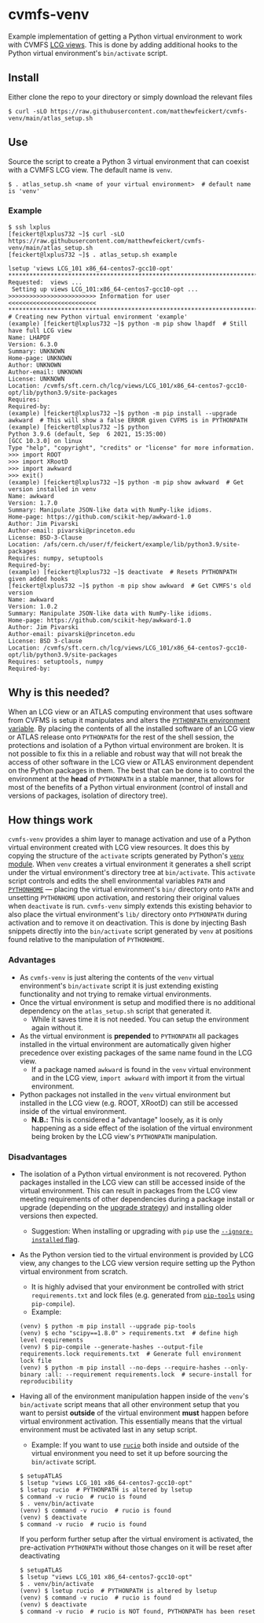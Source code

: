 # cvmfs-venv

Example implementation of getting a Python virtual environment to work with CVMFS [LCG views][LCG_info]. This is done by adding additional hooks to the Python virtual environment's `bin/activate` script.

[LCG_info]: https://lcginfo.cern.ch/

## Install

Either clone the repo to your directory or simply download the relevant files

```console
$ curl -sLO https://raw.githubusercontent.com/matthewfeickert/cvmfs-venv/main/atlas_setup.sh
```

## Use

Source the script to create a Python 3 virtual environment that can coexist with a CVMFS LCG view. The default name is `venv`.

```console
$ . atlas_setup.sh <name of your virtual environment>  # default name is 'venv'
```

### Example

```console
$ ssh lxplus
[feickert@lxplus732 ~]$ curl -sLO https://raw.githubusercontent.com/matthewfeickert/cvmfs-venv/main/atlas_setup.sh
[feickert@lxplus732 ~]$ . atlas_setup.sh example

lsetup 'views LCG_101 x86_64-centos7-gcc10-opt'
************************************************************************
Requested:  views ...
 Setting up views LCG_101:x86_64-centos7-gcc10-opt ...
>>>>>>>>>>>>>>>>>>>>>>>>> Information for user <<<<<<<<<<<<<<<<<<<<<<<<<
************************************************************************
# Creating new Python virtual environment 'example'
(example) [feickert@lxplus732 ~]$ python -m pip show lhapdf  # Still have full LCG view
Name: LHAPDF
Version: 6.3.0
Summary: UNKNOWN
Home-page: UNKNOWN
Author: UNKNOWN
Author-email: UNKNOWN
License: UNKNOWN
Location: /cvmfs/sft.cern.ch/lcg/views/LCG_101/x86_64-centos7-gcc10-opt/lib/python3.9/site-packages
Requires:
Required-by:
(example) [feickert@lxplus732 ~]$ python -m pip install --upgrade awkward  # This will show a false ERROR given CVFMS is in PYTHONPATH
(example) [feickert@lxplus732 ~]$ python
Python 3.9.6 (default, Sep  6 2021, 15:35:00)
[GCC 10.3.0] on linux
Type "help", "copyright", "credits" or "license" for more information.
>>> import ROOT
>>> import XRootD
>>> import awkward
>>> exit()
(example) [feickert@lxplus732 ~]$ python -m pip show awkward  # Get version installed in venv
Name: awkward
Version: 1.7.0
Summary: Manipulate JSON-like data with NumPy-like idioms.
Home-page: https://github.com/scikit-hep/awkward-1.0
Author: Jim Pivarski
Author-email: pivarski@princeton.edu
License: BSD-3-Clause
Location: /afs/cern.ch/user/f/feickert/example/lib/python3.9/site-packages
Requires: numpy, setuptools
Required-by:
(example) [feickert@lxplus732 ~]$ deactivate  # Resets PYTHONPATH given added hooks
[feickert@lxplus732 ~]$ python -m pip show awkward  # Get CVMFS's old version
Name: awkward
Version: 1.0.2
Summary: Manipulate JSON-like data with NumPy-like idioms.
Home-page: https://github.com/scikit-hep/awkward-1.0
Author: Jim Pivarski
Author-email: pivarski@princeton.edu
License: BSD 3-clause
Location: /cvmfs/sft.cern.ch/lcg/views/LCG_101/x86_64-centos7-gcc10-opt/lib/python3.9/site-packages
Requires: setuptools, numpy
Required-by:
```

## Why is this needed?

When an LCG view or an ATLAS computing environment that uses software from CVFMS is setup it manipulates and alters the [`PYTHONPATH` environment variable][PYTHONPATH docs].
By placing the contents of all the installed software of an LCG view or ATLAS release onto `PYTHONPATH` for the rest of the shell session, the protections and isolation of a Python virtual environment are broken.
It is not possible to fix this in a reliable and robust way that will not break the access of other software in the LCG view or ATLAS environment dependent on the Python packages in them.
The best that can be done is to control the environment at the **head** of `PYTHONPATH` in a stable manner, that allows for most of the benefits of a Python virtual environment (control of install and versions of packages, isolation of directory tree).

## How things work

`cvmfs-venv` provides a shim layer to manage activation and use of a Python virtual environment created with LCG view resources.
It does this by copying the structure of the `activate` scripts generated by Python's [`venv` module][venv docs].
When `venv` creates a virtual environment it generates a shell script under the virtual environment's directory tree at `bin/activate`.
This `activate` script controls and edits the shell environmental variables `PATH` and [`PYTHONHOME`][PYTHONHOME docs] &mdash; placing the virtual environment's `bin/` directory onto `PATH` and unsetting `PYTHONHOME` upon activation, and restoring their original values when `deactivate` is run.
`cvmfs-venv` simply extends this existing behavior to also place the virtual environment's `lib/` directory onto `PYTHONPATH` during activation and to remove it on deactivation.
This is done by injecting Bash snippets directly into the `bin/activate` script generated by `venv` at positions found relative to the manipulation of `PYTHONHOME`.

###  Advantages

* As `cvmfs-venv` is just altering the contents of the `venv` virtual environment's `bin/activate` script it is just extending existing functionality and not trying to remake virtual environments.
* Once the virtual environment is setup and modified there is no additional dependency on the `atlas_setup.sh` script that generated it.
   - While it saves time it is not needed. You can setup the environment again without it.
* As the virtual environment  is **prepended** to `PYTHONPATH` all packages installed in the virtual environment are automatically given higher precedence over existing packages of the same name found in the LCG view.
   - If a package named `awkward` is found in the `venv` virtual environment and in the LCG view, `import awkward` with import it from the virtual environment.
* Python packages not installed in the `venv` virtual environment but installed in the LCG view (e.g. ROOT, XRootD) can still be accessed inside of the virtual environment.
   - **N.B.:** This is considered a "advantage" loosely, as it is only happening as a side effect of the isolation of the virtual environment being broken by the LCG view's `PYTHONPATH` manipulation.

### Disadvantages

* The isolation of a Python virtual environment is not recovered.
Python packages installed in the LCG view can still be accessed inside of the virtual environment.
This can result in packages from the LCG view meeting requirements of other dependencies during a package install or upgrade (depending on the [upgrade strategy][pip-docs-upgrade-strategy]) and installing older versions then expected.
   - Suggestion: When installing or upgrading with `pip` use the [`--ignore-installed` flag][pip-docs-ignore-installed].
* As the Python version tied to the virtual environment is provided by LCG view, any changes to the LCG view version require setting up the Python virtual environment from scratch.
   - It is highly advised that your environment be controlled with strict `requirements.txt` and lock files (e.g. generated from [`pip-tools`][pip-tools] using `pip-compile`).
   - Example:
   ```console
   (venv) $ python -m pip install --upgrade pip-tools
   (venv) $ echo "scipy==1.8.0" > requirements.txt  # define high level requirements
   (venv) $ pip-compile --generate-hashes --output-file requirements.lock requirements.txt  # Generate full environment lock file
   (venv) $ python -m pip install --no-deps --require-hashes --only-binary :all: --requirement requirements.lock  # secure-install for reproducibility
   ```
* Having all of the environment manipulation happen inside of the `venv`'s `bin/activate` script means that all other environment setup that you want to persist **outside** of the virtual environment **must** happen before virtual environment activation.
This essentially means that the virtual environment must be activated last in any setup script.
   - Example: If you want to use [`rucio`][rucio-site] both inside and outside of the virtual environment you need to set it up before sourcing the `bin/activate` script.

   ```console
   $ setupATLAS
   $ lsetup "views LCG_101 x86_64-centos7-gcc10-opt"
   $ lsetup rucio  # PYTHONPATH is altered by lsetup
   $ command -v rucio  # rucio is found
   $ . venv/bin/activate
   (venv) $ command -v rucio  # rucio is found
   (venv) $ deactivate
   $ command -v rucio  # rucio is found
   ```

   If you perform further setup after the virtual enviroment is activated, the pre-activation `PYTHONPATH` without those changes on it will be reset after deactivating

   ```console
   $ setupATLAS
   $ lsetup "views LCG_101 x86_64-centos7-gcc10-opt"
   $ . venv/bin/activate
   (venv) $ lsetup rucio  # PYTHONPATH is altered by lsetup
   (venv) $ command -v rucio  # rucio is found
   (venv) $ deactivate
   $ command -v rucio  # rucio is NOT found, PYTHONPATH has been reset
   ```

[PYTHONHOME docs]: https://docs.python.org/3/using/cmdline.html#envvar-PYTHONHOME
[PYTHONPATH docs]: https://docs.python.org/3/using/cmdline.html#envvar-PYTHONPATH
[venv docs]: https://docs.python.org/3/tutorial/venv.html

[pip-docs-upgrade-strategy]: https://pip.pypa.io/en/stable/cli/pip_install/#cmdoption-upgrade-strategy
[pip-docs-ignore-installed]: https://pip.pypa.io/en/stable/cli/pip_install/#cmdoption-I

[pip-tools]: https://github.com/jazzband/pip-tools

[rucio-site]: https://rucio.cern.ch/
